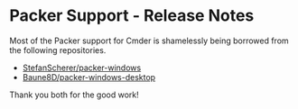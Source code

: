 # Packer Support - Release Notes

Most of the Packer support for Cmder is shamelessly being borrowed from the following repositories.

- [StefanScherer/packer-windows](https://github.com/StefanScherer/packer-windows)
- [Baune8D/packer-windows-desktop](https://github.com/Baune8D/packer-windows-desktop)

Thank you both for the good work!
